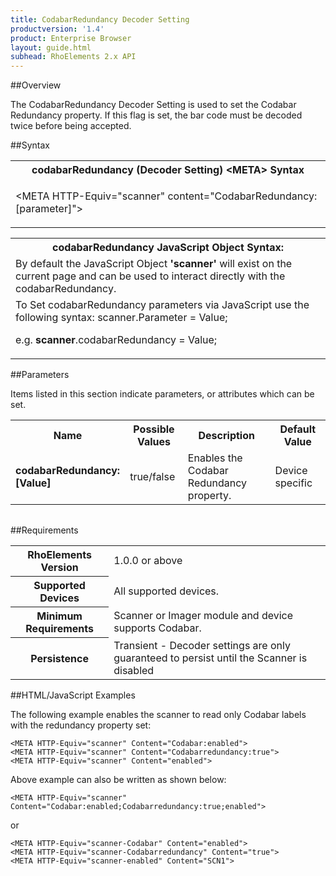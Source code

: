 ```yaml
---
title: CodabarRedundancy Decoder Setting
productversion: '1.4'
product: Enterprise Browser
layout: guide.html
subhead: RhoElements 2.x API
---
```


##Overview

The CodabarRedundancy Decoder Setting is used to set the Codabar Redundancy property. If this flag is set, the bar code must be decoded twice before being accepted.

##Syntax

<table class="re-table"><tr><th class="tableHeading">codabarRedundancy (Decoder Setting) &lt;META&gt; Syntax
</th></tr><tr><td class="clsSyntaxCells clsOddRow"><p>&lt;META HTTP-Equiv="scanner" content="CodabarRedundancy:[parameter]"&gt;</p></td></tr></table>
<table class="re-table"><tr><th class="tableHeading">codabarRedundancy JavaScript Object Syntax:</th></tr><tr><td class="clsSyntaxCells clsOddRow">
By default the JavaScript Object <b>'scanner'</b> will exist on the current page and can be used to interact directly with the codabarRedundancy.
</td></tr><tr><td class="clsSyntaxCells clsEvenRow">
To Set codabarRedundancy parameters via JavaScript use the following syntax: scanner.Parameter = Value;
<P />e.g. <b>scanner</b>.codabarRedundancy = Value;
</td></tr></table>

##Parameters


Items listed in this section indicate parameters, or attributes which can be set.
<table class="re-table"><col width="20%" /><col width="20%" /><col width="38%" /><col width="22%" /><tr><th class="tableHeading">Name</th><th class="tableHeading">Possible Values</th><th class="tableHeading">Description</th><th class="tableHeading">Default Value</th></tr><tr><td class="clsSyntaxCells clsOddRow"><b>codabarRedundancy:[Value]
</b></td><td class="clsSyntaxCells clsOddRow">true/false</td><td class="clsSyntaxCells clsOddRow">Enables the Codabar Redundancy property.</td><td class="clsSyntaxCells clsOddRow">Device specific</td></tr></table>
<table class="re-table"><col width="78%" /><col width="8%" /><col width="1%" /><col width="5%" /><col width="1%" /><col width="5%" /><col width="2%" /></table>





##Requirements

<table class="re-table"><tr><th class="tableHeading">RhoElements Version</th><td class="clsSyntaxCell clsEvenRow">1.0.0 or above
</td></tr><tr><th class="tableHeading">Supported Devices</th><td class="clsSyntaxCell clsOddRow">All supported devices.</td></tr><tr><th class="tableHeading">Minimum Requirements</th><td class="clsSyntaxCell clsOddRow">Scanner or Imager module and device supports Codabar.</td></tr><tr><th class="tableHeading">Persistence</th><td class="clsSyntaxCell clsEvenRow">Transient - Decoder settings are only guaranteed to persist until the Scanner is disabled</td></tr></table>


##HTML/JavaScript Examples

The following example enables the scanner to read only Codabar labels with the redundancy property set:

	<META HTTP-Equiv="scanner" Content="Codabar:enabled">
	<META HTTP-Equiv="scanner" Content="Codabarredundancy:true">
	<META HTTP-Equiv="scanner" Content="enabled">
	
Above example can also be written as shown below:

	<META HTTP-Equiv="scanner" Content="Codabar:enabled;Codabarredundancy:true;enabled">
	
or

	<META HTTP-Equiv="scanner-Codabar" Content="enabled">
	<META HTTP-Equiv="scanner-Codabarredundancy" Content="true">
	<META HTTP-Equiv="scanner-enabled" Content="SCN1">
	





